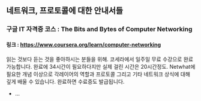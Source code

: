 ## 네트워크, 프로토콜에 대한 안내서들

### 구글 IT 자격증 코스 : The Bits and Bytes of Computer Networking
#### 링크 : https://www.coursera.org/learn/computer-networking
 읽는 것보다 듣는 것을 좋아하시는 분들을 위해. 코세라에서 일주일 무료 수강으로 완료 가능합니다. 완료에 34시간이 필요하다지만 실제 걸린 시간은 20시간정도.
 Netwhat에 필요한 개념 이상으로 각레이어의 역할과 프로토콜 그리고 기타 네트워크 상식에 대해 깊게 배울 수 있습니다. 완료하면 수료증도 발급됩니다.

* ...
